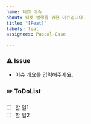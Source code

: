 ```yaml
---
name: 티켓 이슈
about: 티켓 발행을 위한 이슈입니다.
title: "[Feat]"
labels: feat
assignees: Pascal-Case

---
```


### ⚠️ Issue
- 이슈 개요를 입력해주세요.

### ✏️ ToDoList
- [ ] 할 일1
- [ ] 할 일2
